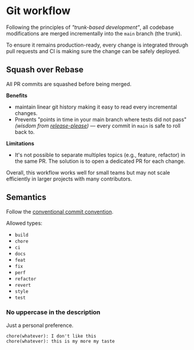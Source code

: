 # Git workflow

Following the principles of _"trunk-based development"_, all codebase modifications are merged incrementally into the `main` branch (the trunk).

To ensure it remains production-ready, every change is integrated through pull requests and CI is making sure the change can be safely deployed.

## Squash over Rebase

All PR commits are squashed before being merged.

**Benefits**

- maintain linear git history making it easy to read every incremental changes.
- Prevents "points in time in your main branch where tests did not pass" _(wisdom from [release-please](https://github.com/googleapis/release-please))_ — every commit in `main` is safe to roll back to.

**Limitations**

- It's not possible to separate multiples topics (e.g., feature, refactor) in the same PR. The solution is to open a dedicated PR for each change.

Overall, this workflow works well for small teams but may not scale efficiently in larger projects with many contributors.

## Semantics

Follow the [conventional commit convention](https://www.conventionalcommits.org/en/v1.0.0).

Allowed types:

- `build`
- `chore`
- `ci`
- `docs`
- `feat`
- `fix`
- `perf`
- `refactor`
- `revert`
- `style`
- `test`

### No uppercase in the description

Just a personal preference.

```
chore(whatever): I don't like this
chore(whatever): this is my more my taste
```
